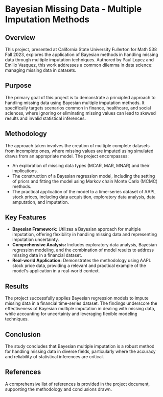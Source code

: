 # Bayesian Missing Data - Multiple Imputation Methods

## Overview
This project, presented at California State University Fullerton for Math 538 Fall 2023, explores the application of Bayesian methods in handling missing data through multiple imputation techniques. Authored by Paul Lopez and Emilio Vasquez, this work addresses a common dilemma in data science: managing missing data in datasets.

## Purpose
The primary goal of this project is to demonstrate a principled approach to handling missing data using Bayesian multiple imputation methods. It specifically targets scenarios common in finance, healthcare, and social sciences, where ignoring or eliminating missing values can lead to skewed results and invalid statistical inferences.

## Methodology
The approach taken involves the creation of multiple complete datasets from incomplete ones, where missing values are imputed using simulated draws from an appropriate model. The project encompasses:

- An exploration of missing data types (MCAR, MAR, MNAR) and their implications.
- The construction of a Bayesian regression model, including the setting of priors and fitting the model using Markov chain Monte Carlo (MCMC) methods.
- The practical application of the model to a time-series dataset of AAPL stock prices, including data acquisition, exploratory data analysis, data amputation, and imputation.

## Key Features
- **Bayesian Framework:** Utilizes a Bayesian approach for multiple imputation, offering flexibility in handling missing data and representing imputation uncertainty.
- **Comprehensive Analysis:** Includes exploratory data analysis, Bayesian regression modeling, and the combination of model results to address missing data in a financial dataset.
- **Real-world Application:** Demonstrates the methodology using AAPL stock price data, providing a relevant and practical example of the model's application in a real-world context.

## Results
The project successfully applies Bayesian regression models to impute missing data in a financial time-series dataset. The findings underscore the effectiveness of Bayesian multiple imputation in dealing with missing data, while accounting for uncertainty and leveraging flexible modeling techniques.

## Conclusion
The study concludes that Bayesian multiple imputation is a robust method for handling missing data in diverse fields, particularly where the accuracy and reliability of statistical inferences are critical.

## References
A comprehensive list of references is provided in the project document, supporting the methodology and conclusions drawn.
